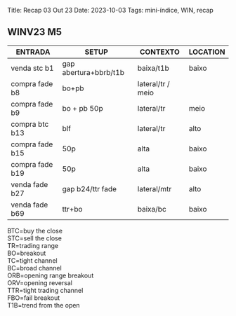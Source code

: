 Title: Recap 03 Out 23
Date: 2023-10-03
Tags: mini-índice, WIN, recap

## WINV23 M5

| ENTRADA | SETUP | CONTEXTO | LOCATION |
| ----- | ----- | ----- | ----- |
| venda stc b1 | gap abertura+bbrb/t1b | baixa/t1b | baixo |
| compra fade b8 | bo+pb | lateral/tr / meio |
| compra fade b9 | bo + pb 50p| lateral/tr | meio |
| compra btc b13 | blf | lateral/tr | alto |
| compra fade b15 | 50p | alta | baixo |
| compra fade b19 | 50p | alta | baixo |
|venda fade b27 | gap b24/ttr fade| lateral/mtr | alto |
| venda fade b69 | ttr+bo | baixa/bc | baixo |

BTC=buy the close  
STC=sell the close  
TR=trading range  
BO=breakout  
TC=tight channel  
BC=broad channel  
ORB=opening range breakout  
ORV=opening reversal  
TTR=tight trading channel  
FBO=fail breakout  
T1B=trend from the open  
